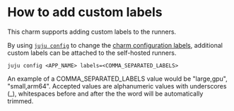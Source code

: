 # How to add custom labels

This charm supports adding custom labels to the runners.

By using [`juju config`](https://juju.is/docs/juju/juju-config) to change the
[charm configuration labels](https://charmhub.io/github-runner/configure#labels), additional 
custom labels can be attached to the self-hosted runners.

```shell
juju config <APP_NAME> labels=<COMMA_SEPARATED_LABELS>
```

An example of a COMMA_SEPARATED_LABELS value would be "large,gpu", "small,arm64".
Accepted values are alphanumeric values with underscores (_), whitespaces before and after the the
word will be automatically trimmed.